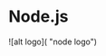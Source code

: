 # Node.js

![alt logo]( "node logo")

<p align="center">
  <img scr="https://nodejs.org/static/images/logo.svg" />
</p>
